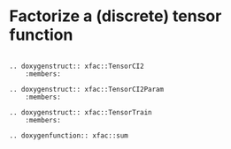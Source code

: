 # Factorize a (discrete) tensor function

```{eval-rst}

.. doxygenstruct:: xfac::TensorCI2
    :members:

.. doxygenstruct:: xfac::TensorCI2Param
    :members:

.. doxygenstruct:: xfac::TensorTrain
    :members:

.. doxygenfunction:: xfac::sum
```